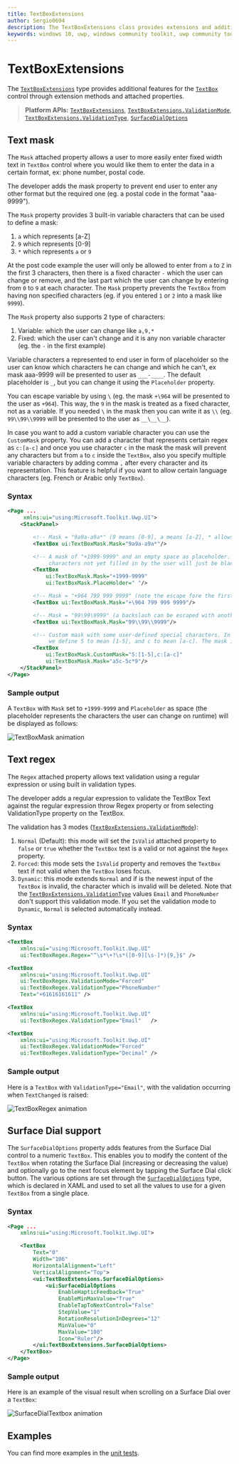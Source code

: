 ```yaml
---
title: TextBoxExtensions
author: Sergio0694
description: The TextBoxExtensions class provides extensions and additional functionality for the TextBox control.
keywords: windows 10, uwp, windows community toolkit, uwp community toolkit, uwp toolkit, TextBoxMask, XAML
---
```


# TextBoxExtensions

The [`TextBoxExtensions`](https://docs.microsoft.com/dotnet/api/microsoft.toolkit.uwp.ui.TextBoxExtensions) type provides additional features for the [`TextBox`](https://docs.microsoft.com/uwp/api/windows.ui.xaml.controls.textbox) control through extension methods and attached properties.

> **Platform APIs:** [`TextBoxExtensions`](https://docs.microsoft.com/dotnet/api/microsoft.toolkit.uwp.ui.TextBoxExtensions), [`TextBoxExtensions.ValidationMode`](https://docs.microsoft.com/dotnet/api/microsoft.toolkit.uwp.ui.TextBoxExtensions.ValidationMode), [`TextBoxExtensions.ValidationType`](https://docs.microsoft.com/dotnet/api/microsoft.toolkit.uwp.ui.TextBoxExtensions.ValidationType), [`SurfaceDialOptions`](https://docs.microsoft.com/dotnet/api/microsoft.toolkit.uwp.ui.SurfaceDialOptions)

## Text mask

The `Mask` attached property allows a user to more easily enter fixed width text in `TextBox` control where you would like them to enter the data in a certain format, ex: phone number, postal code.

The developer adds the mask property to prevent end user to enter any other format but the required one (eg. a postal code in the format "aaa-9999").

The `Mask` property provides 3 built-in variable characters that can be used to define a mask:

1) `a` which represents [a-Z]
2) `9` which represents [0-9]
3) `*` which represents `a` or `9`

At the post code example the user will only be allowed to enter from `a` to `Z` in the first 3 characters, then there is a fixed character `-` which the user can change or remove, and the last part which the user can change by entering from `0` to `9` at each character. The `Mask` property prevents the `TextBox` from having non specified characters (eg. if you entered `1` or `2` into a mask like `9999`).

The `Mask` property also supports 2 type of characters:

1) Variable: which the user can change like `a,9,*`
2) Fixed: which the user can't change and it is any non variable character (eg. the `-` in the first example)

Variable characters a represented to end user in form of placeholder so the user can know which characters he can change and which he can't, ex mask aaa-9999 will be presented to user as `___-____`. The default placeholder is `_`, but you can change it using the `Placeholder` property.

You can escape variable by using `\` (eg. the mask `+\964` will be presented to the user as `+964`). This way, the `9` in the mask is treated as a fixed character, not as a variable. If you needed `\` in the mask then you can write it as `\\` (eg. `99\\99\\9999` will be presented to the user as `__\__\__`).

In case you want to add a custom variable character you can use the `CustomMask` property. You can add a character that represents certain regex as `c:[a-c]` and once you use character `c` in the mask the mask will prevent any characters but from `a` to `c` inside the `TextBox`, also you specify multiple variable characters by adding comma `,` after every character and its representation. This feature is helpful if you want to allow certain language characters (eg. French or Arabic only `TextBox`).

### Syntax

```xml
<Page ...
     xmlns:ui="using:Microsoft.Toolkit.Uwp.UI">
    <StackPanel>

        <!-- Mask = "9a9a-a9a*" (9 means [0-9], a means [a-Z], * allows both)-->
        <TextBox ui:TextBoxMask.Mask="9a9a-a9a*"/>

        <!-- A mask of "+1999-9999" and an empty space as placeholder. That is,
             characters not yet filled in by the user will just be blank spaces. -->
        <TextBox
            ui:TextBoxMask.Mask="+1999-9999"
            ui:TextBoxMask.PlaceHolder=" "/>

        <!-- Mask = "+964 799 999 9999" (note the escape fore the first 9) -->
        <TextBox ui:TextBoxMask.Mask="+\964 799 999 9999"/>

        <!-- Mask = "99\99\9999" (a backslash can be escaped with another backslash) -->
        <TextBox ui:TextBoxMask.Mask="99\\99\\9999"/>

        <!-- Custom mask with some user-defined special characters. In this case,
             we define 5 to mean [1-5], and c to mean [a-c]. The mask is "a5c-5c*9" -->
        <TextBox
            ui:TextBoxMask.CustomMask="5:[1-5],c:[a-c]"
            ui:TextBoxMask.Mask="a5c-5c*9"/>
    </StackPanel>
</Page>
```

### Sample output

A `TextBox` with `Mask` set to `+1999-9999` and `Placeholder` as space (the placeholder represents the characters the user can change on runtime) will be displayed as follows:

![TextBoxMask animation](../resources/images/Extensions/TextBoxMask.gif)

## Text regex

The `Regex` attached property allows text validation using a regular expression or using built in validation types.

The developer adds a regular expression to validate the TextBox Text against the regular expression throw Regex property or from selecting ValidationType property on the TextBox.

The validation has 3 modes ([`TextBoxExtensions.ValidationMode`](https://docs.microsoft.com/dotnet/api/microsoft.toolkit.uwp.ui.TextBoxExtensions.ValidationMode)):

1) `Normal` (Default): this mode will set the `IsValid` attached property to `false` or `true` whether the `TextBox` text is a valid or not against the `Regex` property.
2) `Forced`: this mode sets the `IsValid` property and removes the `TextBox` text if not valid when the `TextBox` loses focus. 
3) `Dynamic`: this mode extends `Normal` and if is the newest input of the `TextBox` is invalid, the character which is invalid will be deleted. Note that the [`TextBoxExtensions.ValidationType`](https://docs.microsoft.com/dotnet/api/microsoft.toolkit.uwp.ui.TextBoxExtensions.ValidationType) values `Email` and `PhoneNumber` don't support this validation mode. If you set the validation mode to `Dynamic`, `Normal` is selected automatically instead.

### Syntax

```xml
<TextBox
    xmlns:ui="using:Microsoft.Toolkit.Uwp.UI"
    ui:TextBoxRegex.Regex="^\s*\+?\s*([0-9][\s-]*){9,}$" />

<TextBox
    xmlns:ui="using:Microsoft.Toolkit.Uwp.UI"
    ui:TextBoxRegex.ValidationMode="Forced"
    ui:TextBoxRegex.ValidationType="PhoneNumber"
    Text="+61616161611" />

<TextBox
    xmlns:ui="using:Microsoft.Toolkit.Uwp.UI"
    ui:TextBoxRegex.ValidationType="Email"   />

<TextBox
    xmlns:ui="using:Microsoft.Toolkit.Uwp.UI"
    ui:TextBoxRegex.ValidationMode="Forced"
    ui:TextBoxRegex.ValidationType="Decimal" />
```

### Sample output

Here is a `TextBox` with `ValidationType="Email"`, with the validation occurring when `TextChanged` is raised:

![TextBoxRegex animation](../resources/images/Extensions/TextBoxRegex.gif)

## Surface Dial support

The `SurfaceDialOptions` property adds features from the Surface Dial control to a numeric `TextBox`. This enables you to modify the content of the `TextBox` when rotating the Surface Dial (increasing or decreasing the value) and optionally go to the next focus element by tapping the Surface Dial click button. The various options are set through the [`SurfaceDialOptions`](https://docs.microsoft.com/dotnet/api/microsoft.toolkit.uwp.ui.SurfaceDialOptions) type, which is declared in XAML and used to set all the values to use for a given `TextBox` from a single place.

### Syntax

```xml
<Page ...
    xmlns:ui="using:Microsoft.Toolkit.Uwp.UI">

    <TextBox
        Text="0"
        Width="106"
        HorizontalAlignment="Left"
        VerticalAlignment="Top">
        <ui:TextBoxExtensions.SurfaceDialOptions>
            <ui:SurfaceDialOptions
                EnableHapticFeedback="True"
                EnableMinMaxValue="True"
                EnableTapToNextControl="False"
                StepValue="1"
                RotationResolutionInDegrees="12"
                MinValue="0"
                MaxValue="100"
                Icon="Ruler"/>
        </ui:TextBoxExtensions.SurfaceDialOptions>
    </TextBox>
</Page>
```

### Sample output

Here is an example of the visual result when scrolling on a Surface Dial over a `TextBox`:

![SurfaceDialTextbox animation](../resources/images/Extensions/SurfaceDialTextbox.gif)

## Examples

You can find more examples in the [unit tests](https://github.com/windows-toolkit/WindowsCommunityToolkit/tree/master/UnitTests).
